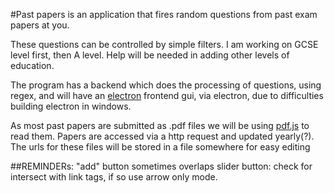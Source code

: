 #Past papers is an application that fires random questions from past exam papers at you. 

These questions can be controlled by simple filters.
I am working on GCSE level first, then A level. Help will be needed in adding other levels of education.

The program has a backend which does the processing of questions, using regex, and will have an [electron](http://electron.atom.io/) frontend gui, via electron, due to difficulties building electron in windows.

As most past papers are submitted as .pdf files we will be using [pdf.js](https://mozilla.github.io/pdf.js/) to read them. Papers are accessed via a http request and updated yearly(?). The urls for these files will be stored in a file somewhere for easy editing

##REMINDERs:
"add" button sometimes overlaps slider button: check for intersect with link tags, if so use arrow only mode.
